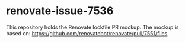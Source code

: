 # renovate-issue-7536

This repository holds the Renovate lockfile PR mockup.
The mockup is based on: https://github.com/renovatebot/renovate/pull/7551/files

